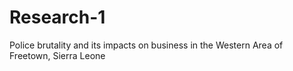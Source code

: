 # Research-1
Police brutality and its impacts on business in the Western Area of Freetown, Sierra Leone
